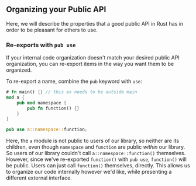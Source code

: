 ## Organizing your Public API

Here, we will describe the properties that a good public API in Rust has in
order to be pleasant for others to use.

### Re-exports with `pub use`

If your internal code organization doesn't match your desired public API
organization, you can re-export items in the way you want them to be organized.

To re-export a name, combine the `pub` keyword with `use`:

```rust
# fn main() {} // this ex needs to be outside main
mod a {
    pub mod namespace {
        pub fn function() {}
    }
}

pub use a::namespace::function;
```

Here, the `a` module is not public to users of our library, so neither are its
children, even though `namespace` and `function` are public *within* our
library. So users of our library couldn't call `a::namespace::function()`
themselves. However, since we've re-exported `function()` with `pub use`,
`function()` will be public. Users can just call `function()` themselves,
directly. This allows us to organize our code internally however we'd like,
while presenting a different external interface.
